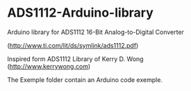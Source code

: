 # ADS1112-Arduino-library

Arduino library for ADS1112 16-Bit Analog-to-Digital Converter 

(http://www.ti.com/lit/ds/symlink/ads1112.pdf)

Inspired form ADS1112 Library of Kerry D. Wong (http://www.kerrywong.com)

The Exemple folder contain an Arduino code exemple.